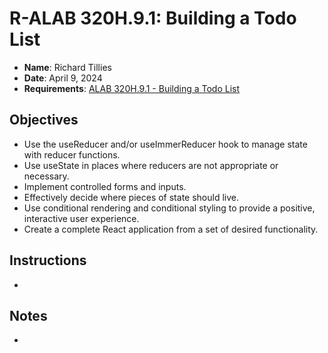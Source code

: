 # R-ALAB 320H.9.1: Building a Todo List

* **Name**: Richard Tillies
* **Date**: April 9, 2024
* **Requirements**: 
[ALAB 320H.9.1 - Building a Todo List](https://ps-react-curriculum.herokuapp.com/320/9/lab/)

## Objectives

* Use the useReducer and/or useImmerReducer hook to manage state with reducer functions.
* Use useState in places where reducers are not appropriate or necessary.
* Implement controlled forms and inputs.
* Effectively decide where pieces of state should live.
* Use conditional rendering and conditional styling to provide a positive, interactive user experience.
* Create a complete React application from a set of desired functionality.

## Instructions

* 

## Notes

* 